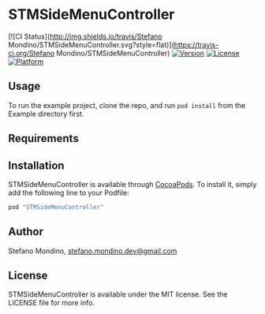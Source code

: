 # STMSideMenuController

[![CI Status](http://img.shields.io/travis/Stefano Mondino/STMSideMenuController.svg?style=flat)](https://travis-ci.org/Stefano Mondino/STMSideMenuController)
[![Version](https://img.shields.io/cocoapods/v/STMSideMenuController.svg?style=flat)](http://cocoapods.org/pods/STMSideMenuController)
[![License](https://img.shields.io/cocoapods/l/STMSideMenuController.svg?style=flat)](http://cocoapods.org/pods/STMSideMenuController)
[![Platform](https://img.shields.io/cocoapods/p/STMSideMenuController.svg?style=flat)](http://cocoapods.org/pods/STMSideMenuController)

## Usage

To run the example project, clone the repo, and run `pod install` from the Example directory first.

## Requirements

## Installation

STMSideMenuController is available through [CocoaPods](http://cocoapods.org). To install
it, simply add the following line to your Podfile:

```ruby
pod "STMSideMenuController"
```

## Author

Stefano Mondino, stefano.mondino.dev@gmail.com

## License

STMSideMenuController is available under the MIT license. See the LICENSE file for more info.
